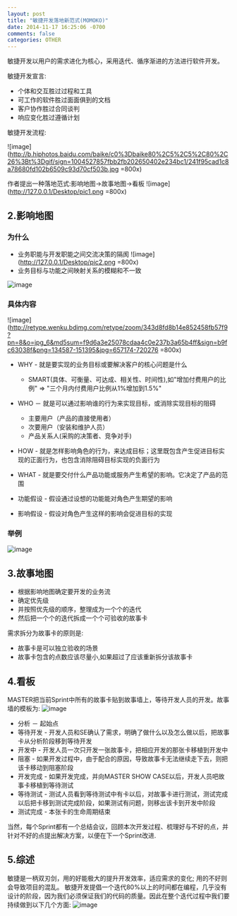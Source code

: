 ```yaml
---
layout: post
title: "敏捷开发落地新范式(MOMOKO)"
date: 2014-11-17 16:25:06 -0700
comments: false
categories: OTHER
---
```

敏捷开发以用户的需求进化为核心，采用迭代、循序渐进的方法进行软件开发。

敏捷开发宣言:
 
 * 个体和交互胜过过程和工具
 * 可工作的软件胜过面面俱到的文档
 * 客户协作胜过合同谈判
 * 响应变化胜过遵循计划

敏捷开发流程:

![image](http://b.hiphotos.baidu.com/baike/c0%3Dbaike80%2C5%2C5%2C80%2C26%3Bt%3Dgif/sign=1004527857fbb2fb202650402e234bc1/241f95cad1c8a78680fd102b6509c93d70cf503b.jpg =800x)

作者提出一种落地范式:影响地图->故事地图->看板
![image](http://127.0.0.1/Desktop/pic1.png =800x)

## 2.影响地图
### 为什么
* 业务职能与开发职能之间交流决策的隔阂
![image](http://127.0.0.1/Desktop/pic2.png =800x)
* 业务目标与功能之间映射关系的模糊和不一致

![image](http://www.ituring.com.cn/download/01fxSGzi49zd.small)

### 具体内容
![image](http://retype.wenku.bdimg.com/retype/zoom/343d8fd8b14e852458fb57f9?pn=8&o=jpg_6&md5sum=f9d6a3e25078cdaa4c0e237b3a65b4ff&sign=b9fc63038f&png=134587-151395&jpg=657174-720276 =800x)

* WHY - 就是要实现的业务目标或要解决客户的核心问题是什么
	* SMART(具体、可衡量、可达成、相关性、时间性),如"增加付费用户的比例" => "三个月内付费用户比例从1%增加到1.5%"
* WHO － 就是可以通过影响谁的行为来实现目标，或消除实现目标的阻碍
	* 主要用户（产品的直接使用者）
	* 次要用户（安装和维护人员）
	* 产品关系人(采购的决策者、竞争对手)
* HOW - 就是怎样影响角色的行为，来达成目标；这里既包含产生促进目标实现的正面行为，也包含消除阻碍目标实现的负面行为
* WHAT - 就是要交付什么产品功能或服务产生希望的影响。它决定了产品的范围

* 功能假设 - 假设通过设想的功能能对角色产生期望的影响
* 影响假设 - 假设对角色产生这样的影响会促进目标的实现

### 举例
![image](http://www.ituring.com.cn/download/01fxSH0CALOd.small)


## 3.故事地图
* 根据影响地图确定要开发的业务流
* 确定优先级
* 并按照优先级的顺序，整理成为一个个的迭代
* 然后把一个个的迭代拆成一个个可验收的故事卡

需求拆分为故事卡的原则是:

* 故事卡是可以独立验收的场景
* 故事卡包含的点数应该尽量小,如果超过了应该重新拆分该故事卡

## 4.看板
MASTER把当前Sprint中所有的故事卡贴到故事墙上，等待开发人员的开发。故事墙的模板为:
![image](http://yspe2371e4aa7697989.yunshipei.cn/dHlwZT1mdyZzaXplPTY0MCZzcmM9YUhSMGNDVXpRU1V5UmlVeVJtaHBMbU56Wkc0dWJtVjBKVEpHWVhSMFlXTm9iV1Z1ZENVeVJqSXdNVEV3TmlVeVJqRXlKVEpHTUY4eE16QTNPRFkyTlRrMVVrbDBNeTVuYVdZPQ==)

* 分析 － 起始点
* 等待开发 - 开发人员和SE确认了需求，明确了做什么以及怎么做以后，把故事卡从分析阶段移到等待开发
* 开发中 - 开发人员一次只开发一张故事卡，把相应开发的那张卡移植到开发中
* 阻塞 - 如果开发过程中，由于配合的原因，导致故事卡无法继续走下去，则把该卡移动到阻塞阶段
* 开发完成 - 如果开发完成，并向MASTER  SHOW CASE以后，开发人员吧故事卡移植到等待测试
* 等待测试 - 测试人员看到等待测试中有卡以后，对故事卡进行测试，测试完成以后把卡移到测试完成阶段，如果测试有问题，则移出该卡到开发中阶段
* 测试完成 - 本张卡的生命周期结束

当然，每个Sprint都有一个总结会议，回顾本次开发过程、梳理好与不好的点，并针对不好的点提出解决方案，以便在下一个Sprint改进.

## 5.综述
敏捷是一柄双刃剑，用的好能极大的提升开发效率，适应需求的变化; 用的不好则会导致项目的混乱。
敏捷开发提倡一个迭代80%以上的时间都在编程，几乎没有设计的阶段，因为我们必须保证我们的代码的质量。因此在整个迭代过程中我们要持续做到以下几个方面:
![image](http://yspe2371e4aa7697989.yunshipei.cn/dHlwZT1mdyZzaXplPTY0MCZzcmM9YUhSMGNDVXpRU1V5UmlVeVJtaHBMbU56Wkc0dWJtVjBKVEpHWVhSMFlXTm9iV1Z1ZENVeVJqSXdNVEV3TmlVeVJqRXhKVEpHTUY4eE16QTNPRE0xT1RjM05EUndNeTVuYVdZPQ==)
